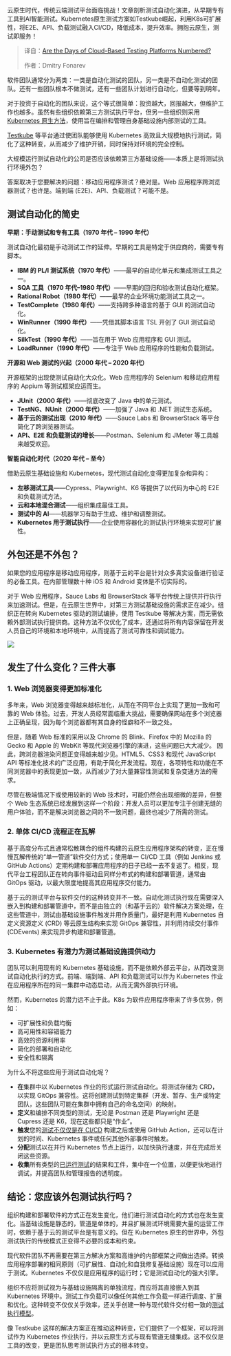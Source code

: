 <!--
title: 基于云的测试平台的末日是否已经来临？
cover: https://cdn.thenewstack.io/media/2025/02/6fce6bb0-testing.png
summary: 云原生时代，传统云端测试平台面临挑战！文章剖析测试自动化演进，从早期专有工具到AI智能测试。Kubernetes原生测试方案如Testkube崛起，利用K8s可扩展性，将E2E、API、负载测试融入CI/CD，降低成本，提升效率。拥抱云原生，测试即服务！
-->

云原生时代，传统云端测试平台面临挑战！文章剖析测试自动化演进，从早期专有工具到AI智能测试。Kubernetes原生测试方案如Testkube崛起，利用K8s可扩展性，将E2E、API、负载测试融入CI/CD，降低成本，提升效率。拥抱云原生，测试即服务！

> 译自：[Are the Days of Cloud-Based Testing Platforms Numbered?](https://thenewstack.io/are-the-days-of-cloud-testing-platforms-numbered/)
> 
> 作者：Dmitry Fonarev

软件团队通常分为两类：一类是自动化测试的团队，另一类是不自动化测试的团队。还有一些团队根本不做测试，还有一些团队计划进行自动化，但要等到明年。

对于投资于自动化的团队来说，这个等式很简单：投资越大，回报越大，但维护工作也越多。虽然有些组织依赖第三方测试执行平台，但另一些组织则采用 [Kubernetes 原生方法](https://thenewstack.io/kubernetes/)，使用旨在编排和管理自身基础设施内部测试的工具。

[Testkube](https://testkube.io) 等平台通过使团队能够使用 Kubernetes 高效且大规模地执行测试，简化了这种转变，从而减少了维护开销，同时保持对环境的完全控制。

大规模运行测试自动化的公司是否应该依赖第三方基础设施——本质上是将测试执行环境外包？

答案取决于您要解决的问题：移动应用程序测试？绝对是。Web 应用程序跨浏览器测试？也许是。端到端 (E2E)、API、负载测试？可能不是。

## 测试自动化的简史

**早期：手动测试和专有工具（1970 年代 – 1990 年代）**

测试自动化最初是手动测试工作的延伸。早期的工具是特定于供应商的，需要专有脚本。

*   **IBM 的 PL/I 测试系统（1970 年代）**——最早的自动化单元和集成测试工具之一。
*   **SQA 工具（1970 年代–1980 年代）**——早期的回归和验收测试自动化框架。
*   **Rational Robot（1980 年代）**——最早的企业环境功能测试工具之一。
*   **TestComplete（1980 年代）**——支持跨多种语言的基于 GUI 的测试自动化。
*   **WinRunner（1990 年代）**——凭借其脚本语言 TSL 开创了 GUI 测试自动化。
*   **SilkTest（1990 年代）**——旨在用于 Web 应用程序和 GUI 测试。
*   **LoadRunner（1990 年代）**——专注于 Web 应用程序的性能和负载测试。

**开源和 Web 测试的兴起（2000 年代 – 2020 年代）**

开源框架的出现使测试自动化大众化。Web 应用程序的 Selenium 和移动应用程序的 Appium 等测试框架应运而生。

*   **JUnit（2000 年代）**——彻底改变了 Java 中的单元测试。
*   **TestNG、NUnit（2000 年代）**——加强了 Java 和 .NET 测试生态系统。
*   **基于云的测试出现（2010 年代）**——Sauce Labs 和 BrowserStack 等平台简化了跨浏览器测试。
*   **API、E2E 和负载测试的增长**——Postman、Selenium 和 JMeter 等工具越来越受欢迎。

**智能自动化时代（2020 年代 – 至今）**

借助云原生基础设施和 Kubernetes，现代测试自动化变得更加复杂和异构：

*   **左移测试工具**——Cypress、Playwright、K6 等提供了以代码为中心的 E2E 和负载测试方法。
*   **云和本地混合测试**——组织集成最佳工具。
*   **测试中的 AI**——机器学习有助于生成、维护和调整测试。
*   **Kubernetes 用于测试执行**——企业使用容器化的测试执行环境来实现可扩展性。

## 外包还是不外包？

如果您的应用程序是移动应用程序，则基于云的平台是针对众多真实设备进行验证的必备工具。在内部管理数十种 iOS 和 Android 变体是不切实际的。

对于 Web 应用程序，Sauce Labs 和 BrowserStack 等平台传统上提供并行执行来加速测试。但是，在云原生世界中，对第三方测试基础设施的需求正在减少。组织正在转向 Kubernetes 驱动的测试编排，使用 Testkube 等解决方案，而无需依赖外部测试执行提供商。这种方法不仅优化了成本，还通过将所有内容保留在开发人员自己的环境和本地环境中，从而提高了测试可靠性和调试能力。

![](https://cdn.thenewstack.io/media/2025/02/5adeecf4-image1a.png)

## 发生了什么变化？三件大事

### 1. Web 浏览器变得更加标准化

多年来，Web 浏览器变得越来越标准化，从而在不同平台上实现了更加一致和可靠的 Web 体验。过去，开发人员经常面临重大挑战，需要确保网站在多个浏览器上正确呈现，因为每个浏览器都有其自身的怪癖和不一致之处。

但是，随着 Web 标准的采用以及 Chrome 的 Blink、Firefox 中的 Mozilla 的 Gecko 和 Apple 的 WebKit 等现代浏览器引擎的演进，这些问题已大大减少。
因此，跨浏览器渲染问题正变得越来越少见。HTML5、CSS3 和现代 JavaScript API 等标准化技术的广泛应用，有助于简化开发流程。现在，各项特性和功能在不同浏览器中的表现更加一致，从而减少了对大量兼容性测试和复杂变通方法的需求。

尽管在极端情况下或使用较新的 Web 技术时，可能仍然会出现细微的差异，但整个 Web 生态系统已经发展到这样一个阶段：开发人员可以更加专注于创建无缝的用户体验，而不是解决浏览器之间的不一致问题，最终也减少了所需的测试。

### 2. 单体 CI/CD 流程正在瓦解

基于高度分布式且通常松散耦合的组件构建的云原生应用程序架构的转变，正在慢慢瓦解传统的“单一管道”软件交付方式；使用单一 CI/CD 工具（例如 Jenkins 或 GitHub Actions）定期构建和部署应用程序的日子已经一去不复返了。相反，现代平台工程团队正在转向事件驱动且同样分布式的构建和部署管道，通常由 GitOps 驱动，以最大限度地提高其应用程序交付能力。

基于云的测试平台与软件交付的这种转变并不一致。自动化测试执行现在需要深入嵌入到构建和部署管道中，而不是由独立的（和基于云的）软件解决方案处理，在这些管道中，测试由基础设施事件触发并用作质量门，最好是利用 Kubernetes 自定义资源定义 (CRD) 等云原生结构来实现 GitOps 兼容性，并利用持续交付事件 (CDEvents) 来实现异步构建和部署管道。

### 3. Kubernetes 有潜力为测试基础设施提供动力

团队可以利用现有的 Kubernetes 基础设施，而不是依赖外部云平台，从而改变测试自动化执行的方式。前端、端到端、API 和负载测试可以作为 Kubernetes 作业在应用程序所在的同一集群中动态启动，从而无需外部执行环境。

然而，Kubernetes 的潜力远不止于此。K8s 为软件应用程序带来了许多优势，例如：

- 可扩展性和负载均衡
- 高可用性和容错能力
- 高效的资源利用率
- 简化的部署和自动化
- 安全性和隔离

为什么不将这些应用于测试自动化呢？

- **在**集群中以 Kubernetes 作业的形式运行测试自动化。将测试存储为 CRD，以实现 GitOps 兼容性。这将创建测试到特定集群（开发、暂存、生产或特定团队，这些团队可能在集群中拥有自己的命名空间）的映射。
- **定义**和编排不同类型的测试，无论是 Postman 还是 Playwright 还是 Cupress 还是 K6，现在这些都只是“作业”。
- **触发**您的[测试不仅仅是在 CI/CD](https://thenewstack.io/qa-meets-platform-engineering-seamless-ci-cd-empowerment/) 构建之后或使用 GitHub Action，还可以在计划的时间、Kubernetes 事件或任何其他外部事件时触发。
- **分配**测试以在并行 Kubernetes 节点上运行，以加快执行速度，并在完成后关闭这些资源。
- **收集**所有类型的[已运行测试](https://thenewstack.io/stop-running-tests-with-your-ci-cd-tool/)的结果和工件，集中在一个位置，以便更快地进行调试，并提高团队和管理报告的透明度。

## 结论：您应该外包测试执行吗？

组织构建和部署软件的方式正在发生变化，他们进行测试自动化的方式也在发生变化。当基础设施是静态的，管道是单体的，并且扩展测试环境需要大量的运营工作时，依赖于基于云的测试平台是有意义的。但在 Kubernetes 原生的世界中，外包测试执行的传统模式正变得不必要的成本和约束。

现代软件团队不再需要在第三方解决方案和高维护的内部框架之间做出选择。转换应用程序部署的相同原则（可扩展性、自动化和自我修复基础设施）现在可以应用于测试。Kubernetes 不仅仅是应用程序的运行时；它是测试自动化的强大引擎。

组织不应将测试视为与基础设施隔离的单独流程，而应将其直接嵌入到其 Kubernetes 环境中。测试工作负载可以像任何其他工作负载一样进行调度、扩展和优化。这种转变不仅仅关乎效率，还关乎创建一种与现代软件交付相一致的[测试执行模型](https://thenewstack.io/a-5-step-framework-for-test-execution/)。

像 Testkube 这样的解决方案正在推动这种转变，它们提供了一个框架，可以将测试作为 Kubernetes 作业执行，并以云原生方式与现有管道无缝集成。这不仅仅是工具的改变，更是团队思考测试执行方式的根本转变。